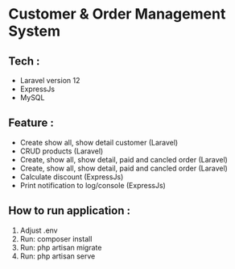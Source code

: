 # Customer & Order Management System

## Tech :
* Laravel version 12
* ExpressJs
* MySQL

## Feature :
* Create show all, show detail customer (Laravel)
* CRUD products (Laravel)
* Create, show all, show detail, paid and cancled order (Laravel)
* Create, show all, show detail, paid and cancled order (Laravel)
* Calculate discount (ExpressJs)
* Print notification to log/console (ExpressJs)

## How to run application :
1. Adjust .env
2. Run: composer install
3. Run: php artisan migrate
4. Run: php artisan serve
